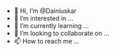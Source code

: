 - 👋 Hi, I’m @Dainiuskar
- 👀 I’m interested in ...
- 🌱 I’m currently learning ...
- 💞️ I’m looking to collaborate on ...
- 📫 How to reach me ...

<!---
Dainiuskar/Dainiuskar is a ✨ special ✨ repository because its `README.md` (this file) appears on your GitHub profile.
You can click the Preview link to take a look at your changes.
--->

